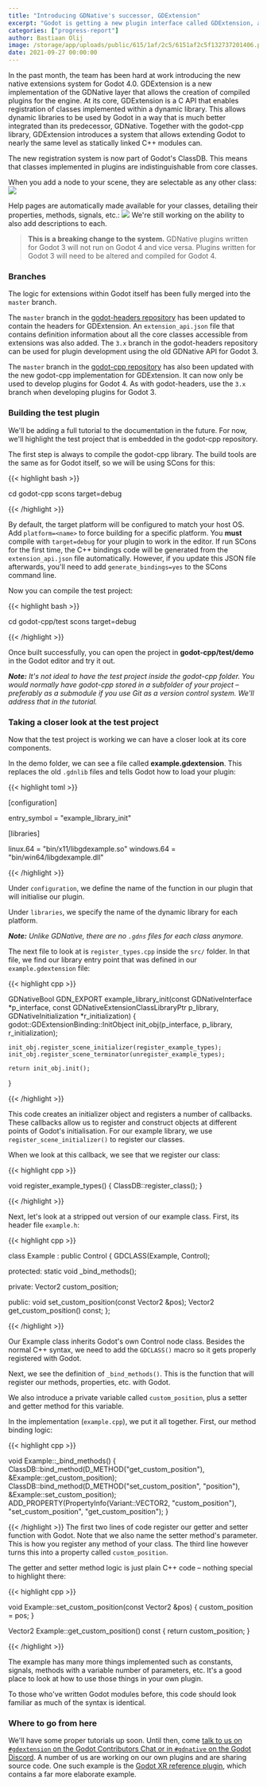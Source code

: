 ```yaml
---
title: "Introducing GDNative's successor, GDExtension"
excerpt: "Godot is getting a new plugin interface called GDExtension, an evolution of GDNative."
categories: ["progress-report"]
author: Bastiaan Olij
image: /storage/app/uploads/public/615/1af/2c5/6151af2c5f132737201406.png
date: 2021-09-27 00:00:00
---
```


In the past month, the team has been hard at work introducing the new native extensions system for Godot 4.0. GDExtension is a new implementation of the GDNative layer that allows the creation of compiled plugins for the engine. At its core, GDExtension is a C API that enables registration of classes implemented within a dynamic library. This allows dynamic libraries to be used by Godot in a way that is much better integrated than its predecessor, GDNative. Together with the godot-cpp library, GDExtension introduces a system that allows extending Godot to nearly the same level as statically linked C++ modules can.

The new registration system is now part of Godot's ClassDB. This means that classes implemented in plugins are indistinguishable from core classes.

When you add a node to your scene, they are selectable as any other class:
![](/storage/app/media/devlog/extensions/Select%20Example.png)

Help pages are automatically made available for your classes, detailing their properties, methods, signals, etc.:
![](/storage/app/media/devlog/extensions/Help%20example.png)
We're still working on the ability to also add descriptions to each.

> **This is a breaking change to the system.** GDNative plugins written for Godot 3 will not run on Godot 4 and vice versa. Plugins written for Godot 3 will need to be altered and compiled for Godot 4.

### Branches

The logic for extensions within Godot itself has been fully merged into the `master` branch.

The `master` branch in the [godot-headers repository](https://github.com/godotengine/godot-headers) has been updated to contain the headers for GDExtension. An `extension_api.json` file that contains definition information about all the core classes accessible from extensions was also added.
The `3.x` branch in the godot-headers repository can be used for plugin development using the old GDNative API for Godot 3.

The `master` branch in the [godot-cpp repository](https://github.com/godotengine/godot-cpp) has also been updated with the new godot-cpp implementation for GDExtension. It can now only be used to develop plugins for Godot 4. As with godot-headers, use the `3.x` branch when developing plugins for Godot 3.

### Building the test plugin

We'll be adding a full tutorial to the documentation in the future. For now, we'll highlight the test project that is embedded in the godot-cpp repository.

The first step is always to compile the godot-cpp library. The build tools are the same as for Godot itself, so we will be using SCons for this:

{{< highlight bash >}}

cd godot-cpp
scons target=debug

{{< /highlight >}}

By default, the target platform will be configured to match your host OS. Add `platform=<name>` to force building for a specific platform. You **must** compile with `target=debug` for your plugin to work in the editor. If run SCons for the first time, the C++ bindings code will be generated from the `extension_api.json` file automatically. However, if you update this JSON file afterwards, you'll need to add `generate_bindings=yes` to the SCons command line.

Now you can compile the test project:

{{< highlight bash >}}

cd godot-cpp/test
scons target=debug

{{< /highlight >}}

Once built successfully, you can open the project in **godot-cpp/test/demo** in the Godot editor and try it out.

***Note:** It's not ideal to have the test project inside the godot-cpp folder. You would normally have godot-cpp stored in a subfolder of your project – preferably as a submodule if you use Git as a version control system. We'll address that in the tutorial.*

### Taking a closer look at the test project

Now that the test project is working we can have a closer look at its core components.

In the demo folder, we can see a file called **example.gdextension**. This replaces the old `.gdnlib` files and tells Godot how to load your plugin:

{{< highlight toml >}}

[configuration]

entry_symbol = "example_library_init"

[libraries]

linux.64 = "bin/x11/libgdexample.so"
windows.64 = "bin/win64/libgdexample.dll"

{{< /highlight >}}

Under `configuration`, we define the name of the function in our plugin that will initialise our plugin.

Under `libraries`, we specify the name of the dynamic library for each platform.

***Note:** Unlike GDNative, there are no `.gdns` files for each class anymore.*

The next file to look at is `register_types.cpp` inside the `src/` folder. In that file, we find our library entry point that was defined in our `example.gdextension` file:

{{< highlight cpp >}}

GDNativeBool GDN_EXPORT example_library_init(const GDNativeInterface *p_interface, const GDNativeExtensionClassLibraryPtr p_library, GDNativeInitialization *r_initialization) {
	godot::GDExtensionBinding::InitObject init_obj(p_interface, p_library, r_initialization);

	init_obj.register_scene_initializer(register_example_types);
	init_obj.register_scene_terminator(unregister_example_types);

	return init_obj.init();
}

{{< /highlight >}}

This code creates an initializer object and registers a number of callbacks. These callbacks allow us to register and construct objects at different points of Godot's initialisation. For our example library, we use `register_scene_initializer()` to register our classes.

When we look at this callback, we see that we register our class:

{{< highlight cpp >}}

void register_example_types() {
	ClassDB::register_class<Example>();
}

{{< /highlight >}}

Next, let's look at a stripped out version of our example class. First, its header file `example.h`:

{{< highlight cpp >}}

class Example : public Control {
	GDCLASS(Example, Control);

protected:
	static void _bind_methods();

private:
	Vector2 custom_position;

public:
	void set_custom_position(const Vector2 &pos);
	Vector2 get_custom_position() const;
};

{{< /highlight >}}

Our Example class inherits Godot's own Control node class. Besides the normal C++ syntax, we need to add the `GDCLASS()` macro so it gets properly registered with Godot.

Next, we see the definition of `_bind_methods()`. This is the function that will register our methods, properties, etc. with Godot.

We also introduce a private variable called `custom_position`, plus a setter and getter method for this variable.

In the implementation (`example.cpp`), we put it all together. First, our method binding logic:

{{< highlight cpp >}}

void Example::_bind_methods() {
	ClassDB::bind_method(D_METHOD("get_custom_position"), &Example::get_custom_position);
	ClassDB::bind_method(D_METHOD("set_custom_position", "position"), &Example::set_custom_position);
	ADD_PROPERTY(PropertyInfo(Variant::VECTOR2, "custom_position"), "set_custom_position", "get_custom_position");
}


{{< /highlight >}}
The first two lines of code register our getter and setter function with Godot. Note that we also name the setter method's parameter.
This is how you register any method of your class.
The third line however turns this into a property called `custom_position`.

The getter and setter method logic is just plain C++ code – nothing special to highlight there:

{{< highlight cpp >}}

void Example::set_custom_position(const Vector2 &pos) {
	custom_position = pos;
}

Vector2 Example::get_custom_position() const {
	return custom_position;
}


{{< /highlight >}}

The example has many more things implemented such as constants, signals, methods with a variable number of parameters, etc. It's a good place to look at how to use those things in your own plugin.

To those who've written Godot modules before, this code should look familiar as much of the syntax is identical.

### Where to go from here

We'll have some proper tutorials up soon. Until then, come [talk to us on `#gdextension` on the Godot Contributors Chat or in `#gdnative` on the Godot Discord](https://godotengine.org/community). A number of us are working on our own plugins and are sharing source code. One such example is the [Godot XR reference plugin](https://github.com/GodotVR/godot_xr_reference), which contains a far more elaborate example.
